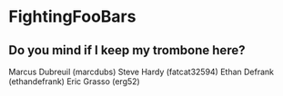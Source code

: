 # FightingFooBars

## Do you mind if I keep my trombone here?

Marcus Dubreuil (marcdubs)
Steve Hardy (fatcat32594)
Ethan Defrank (ethandefrank)
Eric Grasso (erg52)
